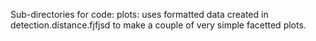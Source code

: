 Sub-directories for code:
plots: uses formatted data created in detection.distance.fjfjsd to make a couple of very simple facetted plots.
